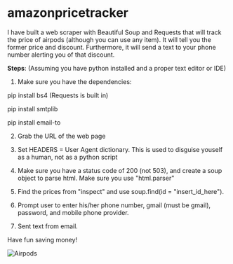 # amazonpricetracker
I have built a web scraper with Beautiful Soup and Requests that will track the price of airpods (although you can use any item). It will tell you the former price and discount. Furthermore, it will send a text to your phone number alerting you of that discount.

**Steps**:
(Assuming you have python installed and a proper text editor or IDE)

1. Make sure you have the dependencies:

pip install bs4 (Requests is built in)

pip install smtplib

pip install email-to

2. Grab the URL of the web page

3. Set HEADERS = User Agent dictionary.
This is used to disguise youself as a human, not as a python script

4. Make sure you have a status code of 200 (not 503), and create a soup object to parse html.
Make sure you use "html.parser"

5. Find the prices from "inspect" and use soup.find(id = "insert_id_here").

6. Prompt user to enter his/her phone number, gmail (must be gmail), password, and mobile phone provider.

7. Sent text from email.

Have fun saving money!

![Airpods](airpods.jpg)
